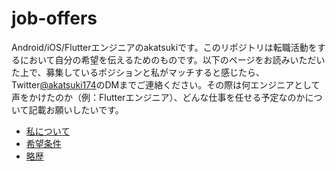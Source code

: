 # job-offers
Android/iOS/Flutterエンジニアのakatsukiです。このリポジトリは転職活動をするにおいて自分の希望を伝えるためのものです。以下のページをお読みいただいた上で、募集しているポジションと私がマッチすると感じたら、Twitter[@akatsuki174](https://twitter.com/akatsuki174)のDMまでご連絡ください。その際は何エンジニアとして声をかけたのか（例：Flutterエンジニア）、どんな仕事を任せる予定なのかについて記載お願いしたいです。

* [私について](https://github.com/akatsuki174/job-offers/blob/main/files/about_me.md)
* [希望条件](https://github.com/akatsuki174/job-offers/blob/main/files/preferred_conditions.md)
* [略歴](https://github.com/akatsuki174/job-offers/blob/main/files/work_experience.md)
